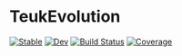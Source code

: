 # TeukEvolution

[![Stable](https://img.shields.io/badge/docs-stable-blue.svg)](https://JLRipley314.github.io/TeukEvolution.jl/stable)
[![Dev](https://img.shields.io/badge/docs-dev-blue.svg)](https://JLRipley314.github.io/TeukEvolution.jl/dev)
[![Build Status](https://github.com/JLRipley314/TeukEvolution.jl/actions/workflows/CI.yml/badge.svg?branch=main)](https://github.com/JLRipley314/TeukEvolution.jl/actions/workflows/CI.yml?query=branch%3Amain)
[![Coverage](https://codecov.io/gh/JLRipley314/TeukEvolution.jl/branch/main/graph/badge.svg)](https://codecov.io/gh/JLRipley314/TeukEvolution.jl)
